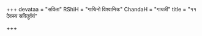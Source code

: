+++
devataa = "सविता"
RShiH = "गाथिनो विश्वामित्रः"
ChandaH = "गायत्री"
title = "११ देवस्य सवितुर्वयं"

+++
